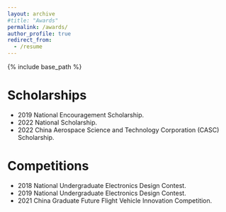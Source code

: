 ```yaml
---
layout: archive
#title: "Awards"
permalink: /awards/
author_profile: true
redirect_from:
  - /resume
---
```


{% include base_path %}

Scholarships
======
* 2019 National Encouragement Scholarship.
* 2022 National Scholarship.
* 2022 China Aerospace Science and Technology Corporation (CASC) Scholarship.

Competitions
======
* 2018 National Undergraduate Electronics Design Contest.
* 2019 National Undergraduate Electronics Design Contest.
* 2021 China Graduate Future Flight Vehicle Innovation Competition.
